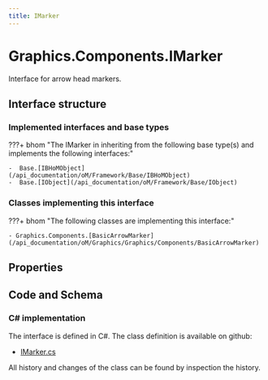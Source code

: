 ```yaml
---
title: IMarker
---
```


# Graphics.Components.IMarker

Interface for arrow head markers.

## Interface structure

### Implemented interfaces and base types

???+ bhom "The IMarker in inheriting from the following base type(s) and implements the following interfaces:"

    -  Base.[IBHoMObject](/api_documentation/oM/Framework/Base/IBHoMObject)
    -  Base.[IObject](/api_documentation/oM/Framework/Base/IObject)


### Classes implementing this interface

???+ bhom "The following classes are implementing this interface:"

    - Graphics.Components.[BasicArrowMarker](/api_documentation/oM/Graphics/Graphics/Components/BasicArrowMarker)


## Properties

## Code and Schema

### C# implementation

The interface is defined in C#. The class definition is available on github:

- [IMarker.cs](https://github.com/BHoM/BHoM/blob/develop/Graphics_oM/Components\IMarker.cs)

All history and changes of the class can be found by inspection the history.

